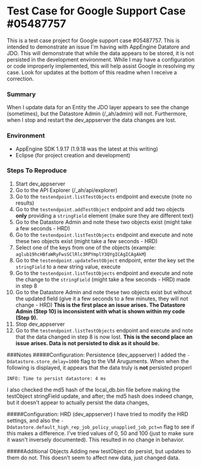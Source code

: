 # Test Case for Google Support Case #05487757
This is a test case project for Google support case #05487757.  This is intended to demonstrate an issue I'm having with AppEngine Datatore and JDO.  This will demonstrate that while the data appears to be stored, it is not persisted in the development environment.  While I may have a configuration or code improperly implemented, this will help assist Google in resolving my case.  Look for updates at the bottom of this readme when I receive a correction.

### Summary
When I update data for an Entity the JDO layer appears to see the change (sometimes), but the Datastore Admin (/_ah/admin) will not.  Furthermore, when I stop and restart the dev_appserver the data changes are lost.

### Environment
* AppEngine SDK 1.9.17 (1.9.18 was the latest at this writing)
* Eclipse (for project creation and development)

### Steps To Reproduce
1. Start dev_appserver
2. Go to the API Explorer (/_ah/api/explorer)
3. Go to the `testendpoint.listTestObjects` endpoint and execute (note no results)
4. Go to the `testendpoint.addTestObject` endpoint and add two objects **only** providing a `stringField` element (make sure they are different text)
5. Go to the Datastore Admin and note these two objects exist (might take a few seconds - HRD)
6. Go to the `testendpoint.listTestObjects` endpoint and execute and note these two objects exist (might take a few seconds - HRD)
7. Select one of the keys from one of the objects (example: `aglub19hcHBfaWRyFwsSClRlc3RPYmplY3QYgICAgICAgAkM`)
8. Go to the `testendpoint.updateTestObject` endpoint, enter the key set the `stringField` to a new string value, execute
9. Go to the `testendpoint.listTestObjects` endpoint and execute and note the change to the `stringField` (might take a few seconds - HRD) made in step 8
10. Go to the Datastore Admin and note these two objects exist but without the updated field (give it a few seconds to a few minutes, they will not change - HRD)  **This is the first place an issue arises.  The Datastore Admin (Step 10) is inconsistent with what is shown within my code (Step 9).**
11. Stop dev_appserver
12. Go to the `testendpoint.listTestObjects` endpoint and execute and note that the data changed in step 8 is now lost.  **This is the second place an issue arises.  Data is not persisted to disk as it should be.**

###Notes
#####Configuration: Persistence (dev_appserver)
I added the `-Ddatastore.store_delay=1000` flag to the VM Aruguments.  When when the following is displayed, it appears that the data truly is **not** persisted properl

    INFO: Time to persist datastore: 4 ms

I also checked the md5 hash of the local_db.bin file before making the testObject stringField update, and after; the md5 hash does indeed change, but it doesn't appear to actually persist the data changes,

#####Configuration: HRD (dev_appserver)
I have tried to modify the HRD settings, and also the `-Ddatastore.default_high_rep_job_policy_unapplied_job_pct=n` flag to see if this makes a difference.  I've tried values of 0, 50 and 100 (just to make sure it wasn't inversely documented).  This resulted in no change in behavior.

#####Additional Objects
Adding new testObject do persist, but updates to them do not.  This doesn't seem to affect new data, just changed data.

